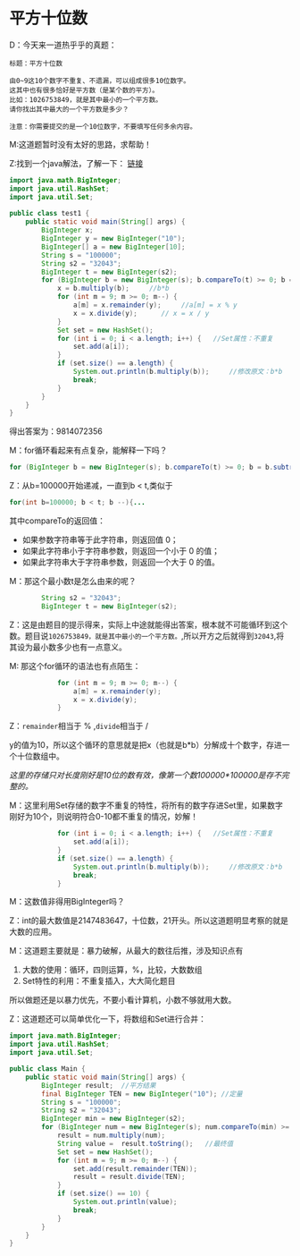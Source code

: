 # 平方十位数   

D：今天来一道热乎乎的真题：

```
标题：平方十位数

由0~9这10个数字不重复、不遗漏，可以组成很多10位数字。
这其中也有很多恰好是平方数（是某个数的平方）。
比如：1026753849，就是其中最小的一个平方数。
请你找出其中最大的一个平方数是多少？

注意：你需要提交的是一个10位数字，不要填写任何多余内容。
```

M:这道题暂时没有太好的思路，求帮助！

Z:找到一个java解法，了解一下： [链接](https://blog.csdn.net/Hell_Caesar/article/details/72886719)  

```java
import java.math.BigInteger;  
import java.util.HashSet;  
import java.util.Set;  
  
public class test1 {  
    public static void main(String[] args) {  
        BigInteger x;  
        BigInteger y = new BigInteger("10");  
        BigInteger[] a = new BigInteger[10];  
        String s = "100000";  
        String s2 = "32043";  
        BigInteger t = new BigInteger(s2);  
        for (BigInteger b = new BigInteger(s); b.compareTo(t) >= 0; b = b.subtract(new BigInteger("1"))) {      //for循环递减
            x = b.multiply(b);     //b*b
            for (int m = 9; m >= 0; m--) {  
                a[m] = x.remainder(y);     //a[m] = x % y
                x = x.divide(y);      // x = x / y
            }  
            Set set = new HashSet();  
            for (int i = 0; i < a.length; i++) {   //Set属性：不重复
                set.add(a[i]);  
            }  
            if (set.size() == a.length) {  
                System.out.println(b.multiply(b));     //修改原文：b*b
                break;  
            }  
        }  
    }  
}  
```

得出答案为：9814072356

M：for循环看起来有点复杂，能解释一下吗？

```java 
for (BigInteger b = new BigInteger(s); b.compareTo(t) >= 0; b = b.subtract(new BigInteger("1"))) { 
```

Z：从b=100000开始递减，一直到b < t,类似于

```java
for(int b=100000; b < t; b --){...
```

其中compareTo的返回值：

- 如果参数字符串等于此字符串，则返回值 0；
- 如果此字符串小于字符串参数，则返回一个小于 0 的值；
- 如果此字符串大于字符串参数，则返回一个大于 0 的值。

M：那这个最小数t是怎么由来的呢？

```java
        String s2 = "32043";  
        BigInteger t = new BigInteger(s2);  
```

Z：这是由题目的提示得来，实际上中途就能得出答案，根本就不可能循环到这个数。题目说``1026753849，就是其中最小的一个平方数。``,所以开方之后就得到``32043``,将其设为最小数多少也有一点意义。

M: 那这个for循环的语法也有点陌生：

```java
            for (int m = 9; m >= 0; m--) {  
                a[m] = x.remainder(y);  
                x = x.divide(y);  
            }  
```

Z：``remainder``相当于 % ,``divide``相当于 /

y的值为10，所以这个循环的意思就是把x（也就是b*b）分解成十个数字，存进一个十位数组中。

_这里的存储只对长度刚好是10位的数有效，像第一个数100000*100000是存不完整的。_   

M：这里利用Set存储的数字不重复的特性，将所有的数字存进Set里，如果数字刚好为10个，则说明符合0-10都不重复的情况，妙解！

```java
            for (int i = 0; i < a.length; i++) {   //Set属性：不重复
                set.add(a[i]);  
            }  
            if (set.size() == a.length) {  
                System.out.println(b.multiply(b));     //修改原文：b*b
                break;  
            }  
```

M：这数值非得用BigInteger吗？

Z：int的最大数值是2147483647，十位数，21开头。所以这道题明显考察的就是大数的应用。

M：这道题主要就是：暴力破解，从最大的数往后推，涉及知识点有

1. 大数的使用：循环，四则运算，%，比较，大数数组
2. Set特性的利用：不重复插入，大大简化题目

所以做题还是以暴力优先，不要小看计算机，小数不够就用大数。

Z：这道题还可以简单优化一下，将数组和Set进行合并：

```java
import java.math.BigInteger;
import java.util.HashSet;
import java.util.Set;

public class Main {
    public static void main(String[] args) {  
        BigInteger result;  //平方结果
        final BigInteger TEN = new BigInteger("10"); //定量 
        String s = "100000";  
        String s2 = "32043";  
        BigInteger min = new BigInteger(s2);  
        for (BigInteger num = new BigInteger(s); num.compareTo(min) >= 0; num = num.subtract(new BigInteger("1"))) {  
            result = num.multiply(num);  
            String value =  result.toString();   //最终值
            Set set = new HashSet();  
            for (int m = 9; m >= 0; m--) {  
                set.add(result.remainder(TEN));
                result = result.divide(TEN);  
            }
            if (set.size() == 10) {  
                System.out.println(value);  
                break;  
            }  
        }  
    }  
}
```